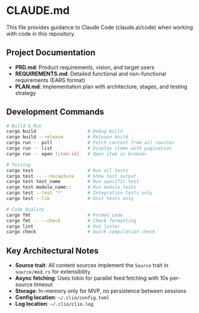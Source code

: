 # CLAUDE.md

This file provides guidance to Claude Code (claude.ai/code) when working with code in this repository.

## Project Documentation

- **PRD.md**: Product requirements, vision, and target users
- **REQUIREMENTS.md**: Detailed functional and non-functional requirements (EARS format)
- **PLAN.md**: Implementation plan with architecture, stages, and testing strategy

## Development Commands

```bash
# Build & Run
cargo build                   # Debug build
cargo build --release         # Release build
cargo run -- pull             # Fetch content from all sources
cargo run -- list             # Display items with pagination
cargo run -- open [item-id]   # Open item in browser

# Testing
cargo test                    # Run all tests
cargo test -- --nocapture     # Show test output
cargo test test_name          # Run specific test
cargo test module_name::      # Run module tests
cargo test --test '*'         # Integration tests only
cargo test --lib              # Unit tests only

# Code Quality
cargo fmt                     # Format code
cargo fmt -- --check          # Check formatting
cargo lint                    # Run linter
cargo check                   # Quick compilation check
```

## Key Architectural Notes

- **Source trait**: All content sources implement the `Source` trait in `source/mod.rs` for extensibility
- **Async fetching**: Uses tokio for parallel feed fetching with 10s per-source timeout
- **Storage**: In-memory only for MVP, no persistence between sessions
- **Config location**: `~/.clio/config.toml`
- **Log location**: `~/.clio/clio.log`
